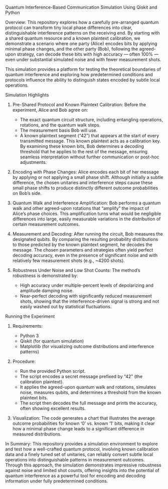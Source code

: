 Quantum Interference-Based Communication Simulation Using Qiskit and Python

Overview:
This repository explores how a carefully pre-arranged quantum protocol can transform tiny local phase differences into clear, distinguishable interference patterns on the receiving end. By starting with a shared quantum resource and a known plaintext calibration, we demonstrate a scenario where one party (Alice) encodes bits by applying minimal phase changes, and the other party (Bob), following the agreed-upon strategy, can decode these bits with high accuracy — often 100% — even under substantial simulated noise and with fewer measurement shots.

This simulation provides a platform for testing the theoretical boundaries of quantum interference and exploring how predetermined conditions and protocols influence the ability to distinguish states encoded by subtle local operations.

Simulation Highlights

1. Pre-Shared Protocol and Known Plaintext Calibration:
   Before the experiment, Alice and Bob agree on:
   * The exact quantum circuit structure, including entangling operations, rotations, and the quantum walk steps.
   * The measurement basis Bob will use.
   * A known plaintext segment (“42”) that appears at the start of every transmitted message.
This known plaintext acts as a calibration key. By examining these known bits, Bob determines a decoding threshold that he applies to the rest of the message, ensuring seamless interpretation without further communication or post-hoc adjustments.

2. Encoding with Phase Changes:
Alice encodes each bit of her message by applying or not applying a small phase shift. Although initially a subtle difference, the chosen unitaries and interference steps cause these small phase shifts to produce distinctly different outcome probabilities on Bob’s side.

3. Quantum Walk and Interference Amplification:
Bob performs a quantum walk and other agreed-upon rotations that “amplify” the impact of Alice’s phase choices. This amplification turns what would be negligible differences into large, easily measurable variations in the distribution of certain measurement outcomes.

4. Measurement and Decoding:
After running the circuit, Bob measures the designated qubits. By comparing the resulting probability distributions to those predicted by the known plaintext segment, he decodes the message. The chosen parameters and strategies often yield perfect decoding accuracy, even in the presence of significant noise and with relatively few measurement shots (e.g., ~4200 shots).

5. Robustness Under Noise and Low Shot Counts:
   The method’s robustness is demonstrated by:
   * High accuracy under multiple-percent levels of depolarizing and amplitude damping noise.
   * Near-perfect decoding with significantly reduced measurement shots, showing that the interference-driven signal is strong and not easily washed out by statistical fluctuations.

Running the Experiment
1. Requirements:
   * Python 3
   * Qiskit (for quantum simulation)
   * Matplotlib (for visualizing outcome distributions and interference patterns)

2. Procedure:
   * Run the provided Python script.
   * The script encodes a secret message prefixed by “42” (the calibration plaintext).
   * It applies the agreed-upon quantum walk and rotations, simulates noise, measures qubits, and determines a threshold from the known plaintext bits.
   * The script then decodes the full message and prints the accuracy, often showing excellent results.

3. Visualization:
The code generates a chart that illustrates the average outcome probabilities for known ‘0’ vs. known ‘1’ bits, making it clear how a minimal phase change leads to a significant difference in measured distributions.

In Summary:
This repository provides a simulation environment to explore and test how a well-crafted quantum protocol, involving known calibration data and a finely tuned set of unitaries, can reliably convert subtle local operations into distinguishable patterns in measurement outcomes. Through this approach, the simulation demonstrates impressive robustness against noise and limited shot counts, offering insights into the potential of quantum interference as a powerful tool for encoding and decoding information under fully predetermined conditions.
